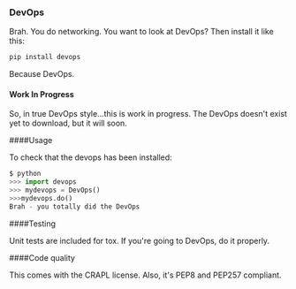 ### DevOps

Brah. You do networking. You want to look at DevOps? Then install it like this:

```python
pip install devops
```

Because DevOps.

#### Work In Progress

So, in true DevOps style...this is work in progress. The DevOps doesn't exist yet to download, but it will soon.

####Usage

To check that the devops has been installed:

```python
$ python
>>> import devops
>>> mydevops = DevOps()
>>>mydevops.do()
Brah - you totally did the DevOps
```

####Testing

Unit tests are included for tox. If you're going to DevOps, do it properly.

####Code quality

This comes with the CRAPL license. Also, it's PEP8 and PEP257 compliant.
